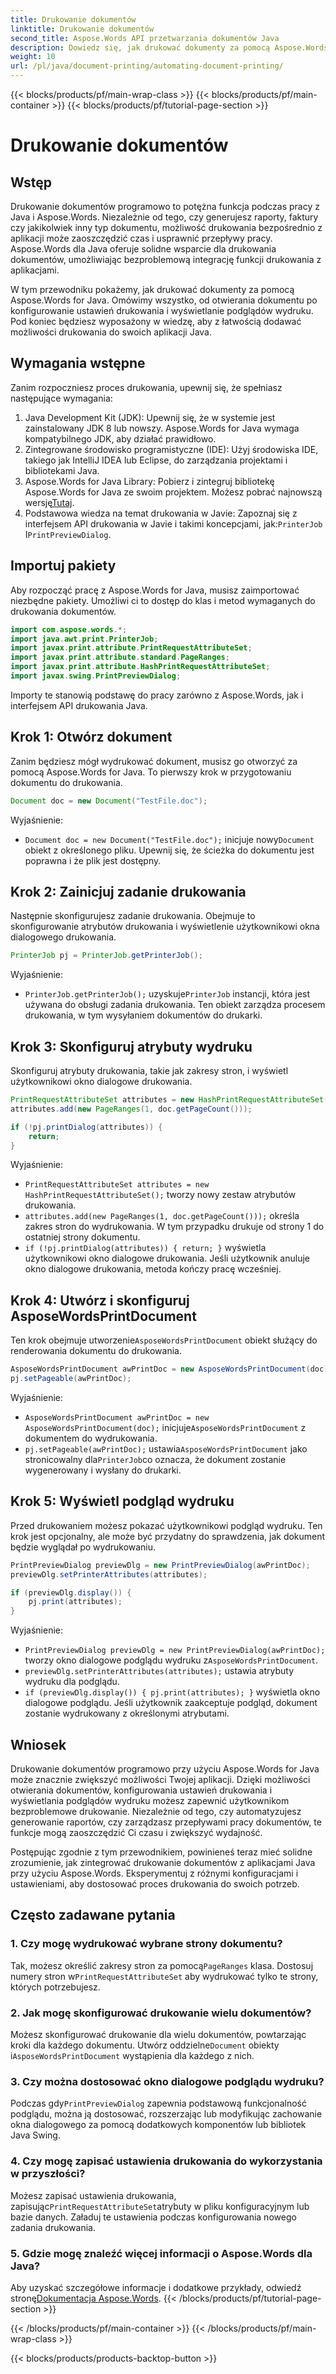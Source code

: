 ```yaml
---
title: Drukowanie dokumentów
linktitle: Drukowanie dokumentów
second_title: Aspose.Words API przetwarzania dokumentów Java
description: Dowiedz się, jak drukować dokumenty za pomocą Aspose.Words for Java dzięki temu szczegółowemu przewodnikowi. Obejmuje kroki konfigurowania ustawień drukowania, wyświetlania podglądów wydruku i nie tylko.
weight: 10
url: /pl/java/document-printing/automating-document-printing/
---
```


{{< blocks/products/pf/main-wrap-class >}}
{{< blocks/products/pf/main-container >}}
{{< blocks/products/pf/tutorial-page-section >}}

# Drukowanie dokumentów


## Wstęp

Drukowanie dokumentów programowo to potężna funkcja podczas pracy z Java i Aspose.Words. Niezależnie od tego, czy generujesz raporty, faktury czy jakikolwiek inny typ dokumentu, możliwość drukowania bezpośrednio z aplikacji może zaoszczędzić czas i usprawnić przepływy pracy. Aspose.Words dla Java oferuje solidne wsparcie dla drukowania dokumentów, umożliwiając bezproblemową integrację funkcji drukowania z aplikacjami.

W tym przewodniku pokażemy, jak drukować dokumenty za pomocą Aspose.Words for Java. Omówimy wszystko, od otwierania dokumentu po konfigurowanie ustawień drukowania i wyświetlanie podglądów wydruku. Pod koniec będziesz wyposażony w wiedzę, aby z łatwością dodawać możliwości drukowania do swoich aplikacji Java.

## Wymagania wstępne

Zanim rozpoczniesz proces drukowania, upewnij się, że spełniasz następujące wymagania:

1. Java Development Kit (JDK): Upewnij się, że w systemie jest zainstalowany JDK 8 lub nowszy. Aspose.Words for Java wymaga kompatybilnego JDK, aby działać prawidłowo.
2. Zintegrowane środowisko programistyczne (IDE): Użyj środowiska IDE, takiego jak IntelliJ IDEA lub Eclipse, do zarządzania projektami i bibliotekami Java.
3.  Aspose.Words for Java Library: Pobierz i zintegruj bibliotekę Aspose.Words for Java ze swoim projektem. Możesz pobrać najnowszą wersję[Tutaj](https://releases.aspose.com/words/java/).
4.  Podstawowa wiedza na temat drukowania w Javie: Zapoznaj się z interfejsem API drukowania w Javie i takimi koncepcjami, jak:`PrinterJob` I`PrintPreviewDialog`.

## Importuj pakiety

Aby rozpocząć pracę z Aspose.Words for Java, musisz zaimportować niezbędne pakiety. Umożliwi ci to dostęp do klas i metod wymaganych do drukowania dokumentów.

```java
import com.aspose.words.*;
import java.awt.print.PrinterJob;
import javax.print.attribute.PrintRequestAttributeSet;
import javax.print.attribute.standard.PageRanges;
import javax.print.attribute.HashPrintRequestAttributeSet;
import javax.swing.PrintPreviewDialog;
```

Importy te stanowią podstawę do pracy zarówno z Aspose.Words, jak i interfejsem API drukowania Java.

## Krok 1: Otwórz dokument

Zanim będziesz mógł wydrukować dokument, musisz go otworzyć za pomocą Aspose.Words for Java. To pierwszy krok w przygotowaniu dokumentu do drukowania.

```java
Document doc = new Document("TestFile.doc");
```

Wyjaśnienie: 
- `Document doc = new Document("TestFile.doc");` inicjuje nowy`Document` obiekt z określonego pliku. Upewnij się, że ścieżka do dokumentu jest poprawna i że plik jest dostępny.

## Krok 2: Zainicjuj zadanie drukowania

Następnie skonfigurujesz zadanie drukowania. Obejmuje to skonfigurowanie atrybutów drukowania i wyświetlenie użytkownikowi okna dialogowego drukowania.

```java
PrinterJob pj = PrinterJob.getPrinterJob();
```

Wyjaśnienie: 
- `PrinterJob.getPrinterJob();` uzyskuje`PrinterJob` instancji, która jest używana do obsługi zadania drukowania. Ten obiekt zarządza procesem drukowania, w tym wysyłaniem dokumentów do drukarki.

## Krok 3: Skonfiguruj atrybuty wydruku

Skonfiguruj atrybuty drukowania, takie jak zakresy stron, i wyświetl użytkownikowi okno dialogowe drukowania.

```java
PrintRequestAttributeSet attributes = new HashPrintRequestAttributeSet();
attributes.add(new PageRanges(1, doc.getPageCount()));

if (!pj.printDialog(attributes)) {
    return;
}
```

Wyjaśnienie:
- `PrintRequestAttributeSet attributes = new HashPrintRequestAttributeSet();` tworzy nowy zestaw atrybutów drukowania.
- `attributes.add(new PageRanges(1, doc.getPageCount()));` określa zakres stron do wydrukowania. W tym przypadku drukuje od strony 1 do ostatniej strony dokumentu.
- `if (!pj.printDialog(attributes)) { return; }` wyświetla użytkownikowi okno dialogowe drukowania. Jeśli użytkownik anuluje okno dialogowe drukowania, metoda kończy pracę wcześniej.

## Krok 4: Utwórz i skonfiguruj AsposeWordsPrintDocument

 Ten krok obejmuje utworzenie`AsposeWordsPrintDocument` obiekt służący do renderowania dokumentu do drukowania.

```java
AsposeWordsPrintDocument awPrintDoc = new AsposeWordsPrintDocument(doc);
pj.setPageable(awPrintDoc);
```

Wyjaśnienie:
- `AsposeWordsPrintDocument awPrintDoc = new AsposeWordsPrintDocument(doc);` inicjuje`AsposeWordsPrintDocument` z dokumentem do wydrukowania.
- `pj.setPageable(awPrintDoc);` ustawia`AsposeWordsPrintDocument` jako stronicowalny dla`PrinterJob`co oznacza, że dokument zostanie wygenerowany i wysłany do drukarki.

## Krok 5: Wyświetl podgląd wydruku

Przed drukowaniem możesz pokazać użytkownikowi podgląd wydruku. Ten krok jest opcjonalny, ale może być przydatny do sprawdzenia, jak dokument będzie wyglądał po wydrukowaniu.

```java
PrintPreviewDialog previewDlg = new PrintPreviewDialog(awPrintDoc);
previewDlg.setPrinterAttributes(attributes);

if (previewDlg.display()) {
    pj.print(attributes);
}
```

Wyjaśnienie:
- `PrintPreviewDialog previewDlg = new PrintPreviewDialog(awPrintDoc);` tworzy okno dialogowe podglądu wydruku z`AsposeWordsPrintDocument`.
- `previewDlg.setPrinterAttributes(attributes);` ustawia atrybuty wydruku dla podglądu.
- `if (previewDlg.display()) { pj.print(attributes); }` wyświetla okno dialogowe podglądu. Jeśli użytkownik zaakceptuje podgląd, dokument zostanie wydrukowany z określonymi atrybutami.

## Wniosek

Drukowanie dokumentów programowo przy użyciu Aspose.Words for Java może znacznie zwiększyć możliwości Twojej aplikacji. Dzięki możliwości otwierania dokumentów, konfigurowania ustawień drukowania i wyświetlania podglądów wydruku możesz zapewnić użytkownikom bezproblemowe drukowanie. Niezależnie od tego, czy automatyzujesz generowanie raportów, czy zarządzasz przepływami pracy dokumentów, te funkcje mogą zaoszczędzić Ci czasu i zwiększyć wydajność.

Postępując zgodnie z tym przewodnikiem, powinieneś teraz mieć solidne zrozumienie, jak zintegrować drukowanie dokumentów z aplikacjami Java przy użyciu Aspose.Words. Eksperymentuj z różnymi konfiguracjami i ustawieniami, aby dostosować proces drukowania do swoich potrzeb.

## Często zadawane pytania

### 1. Czy mogę wydrukować wybrane strony dokumentu?

 Tak, możesz określić zakresy stron za pomocą`PageRanges` klasa. Dostosuj numery stron w`PrintRequestAttributeSet` aby wydrukować tylko te strony, których potrzebujesz.

### 2. Jak mogę skonfigurować drukowanie wielu dokumentów?

 Możesz skonfigurować drukowanie dla wielu dokumentów, powtarzając kroki dla każdego dokumentu. Utwórz oddzielne`Document` obiekty i`AsposeWordsPrintDocument` wystąpienia dla każdego z nich.

### 3. Czy można dostosować okno dialogowe podglądu wydruku?

 Podczas gdy`PrintPreviewDialog` zapewnia podstawową funkcjonalność podglądu, można ją dostosować, rozszerzając lub modyfikując zachowanie okna dialogowego za pomocą dodatkowych komponentów lub bibliotek Java Swing.

### 4. Czy mogę zapisać ustawienia drukowania do wykorzystania w przyszłości?

 Możesz zapisać ustawienia drukowania, zapisując`PrintRequestAttributeSet`atrybuty w pliku konfiguracyjnym lub bazie danych. Załaduj te ustawienia podczas konfigurowania nowego zadania drukowania.

### 5. Gdzie mogę znaleźć więcej informacji o Aspose.Words dla Java?

 Aby uzyskać szczegółowe informacje i dodatkowe przykłady, odwiedź stronę[Dokumentacja Aspose.Words](https://reference.aspose.com/words/java/).
{{< /blocks/products/pf/tutorial-page-section >}}

{{< /blocks/products/pf/main-container >}}
{{< /blocks/products/pf/main-wrap-class >}}

{{< blocks/products/products-backtop-button >}}
